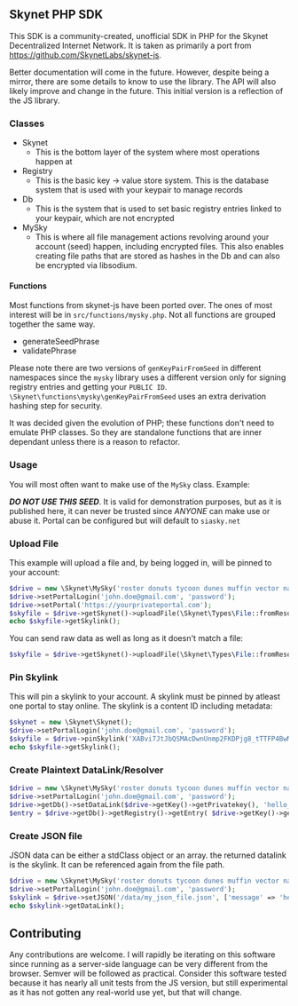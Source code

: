## Skynet PHP SDK
This SDK is a community-created, unofficial SDK in PHP for the Skynet Decentralized Internet Network. It is taken as primarily a port from https://github.com/SkynetLabs/skynet-js.

Better documentation will come in the future. However, despite being a mirror, there are some details to know to use the library. The API will also likely improve and change in the future. This initial version is a reflection of the JS library.


### Classes
* Skynet
    * This is the bottom layer of the system where most operations happen at
* Registry
    * This is the basic key -> value store system. This is the database system that is used with your keypair to manage records
* Db
    * This is the system that is used to set basic registry entries linked to your keypair, which are not encrypted
* MySky
    * This is where all file management actions revolving around your account (seed) happen, including encrypted files. This also enables creating file paths that are stored as hashes in the Db and can also be encrypted via libsodium.

#### Functions

Most functions from skynet-js have been ported over. The ones of most interest will be in `src/functions/mysky.php`. Not all functions are grouped together the same way.

* generateSeedPhrase
* validatePhrase

Please note there are two versions of `genKeyPairFromSeed` in different namespaces since the `mysky` library uses a different version only for signing registry entries and getting your `PUBLIC ID`. `\Skynet\functions\mysky\genKeyPairFromSeed` uses an extra derivation hashing step for security.

It was decided given the evolution of PHP; these functions don't need to emulate PHP classes. So they are standalone functions that are inner dependant unless there is a reason to refactor.

### Usage

You will most often want to make use of the `MySky` class. Example:

***DO NOT USE THIS SEED***. It is valid for demonstration purposes, but as it is published here, it can never be trusted since *ANYONE* can make use or abuse it. Portal can be configured but will default to `siasky.net`

### Upload File
This example will upload a file and, by being logged in, will be pinned to your account:

```php
$drive = new \Skynet\MySky('roster donuts tycoon dunes muffin vector nasty jingle goblet amidst often wife digit earth eight');
$drive->setPortalLogin('john.doe@gmail.com', 'password');
$drive->setPortal('https://yourprivateportal.com');
$skyfile = $drive->getSkynet()->uploadFile(\Skynet\Types\File::fromResource('/mnt/data/file_to_upload.txt'));
echo $skyfile->getSkylink();

```
You can send raw data as well as long as it doesn't match a file:
```php
$skyfile = $drive->getSkynet()->uploadFile(\Skynet\Types\File::fromResource('Hello World'));
```

### Pin Skylink
This will pin a skylink to your account. A skylink must be pinned by atleast one portal to stay online. The skylink is a content ID including metadata:
```php
$skynet = new \Skynet\Skynet();
$drive->setPortalLogin('john.doe@gmail.com', 'password');
$skyfile = $drive->pinSkylink('XABvi7JtJbQSMAcDwnUnmp2FKDPjg8_tTTFP4BwMSxVdEg')
echo $skyfile->getSkylink();
```

### Create Plaintext DataLink/Resolver
```php
$drive = new \Skynet\MySky('roster donuts tycoon dunes muffin vector nasty jingle goblet amidst often wife digit earth eight');  
$drive->setPortalLogin('john.doe@gmail.com', 'password');  
$drive->getDb()->setDataLink($drive->getKey()->getPrivatekey(), 'hello_world', 'XABvi7JtJbQSMAcDwnUnmp2FKDPjg8_tTTFP4BwMSxVdEg');  
$entry = $drive->getDb()->getRegistry()->getEntry( $drive->getKey()->getPublicKey(), 'hello_world');
```
### Create JSON file
JSON data can be either a stdClass object or an array. the returned datalink is the skylink. It can be referenced again from the file path.
```php
$drive = new \Skynet\MySky('roster donuts tycoon dunes muffin vector nasty jingle goblet amidst often wife digit earth eight');  
$drive->setPortalLogin('john.doe@gmail.com', 'password');
$skylink = $drive->setJSON('/data/my_json_file.json', ['message' => 'hello world'] );
echo $skylink->getDataLink();
```
## Contributing

Any contributions are welcome. I will rapidly be iterating on this software since running as a server-side language can be very different from the browser. Semver will be followed as practical. Consider this software tested because it has nearly all unit tests from the JS version, but still experimental as it has not gotten any real-world use yet, but that will change.
